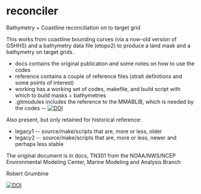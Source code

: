# reconciler
Bathymetry + Coastline reconciliation on to target grid

This works from coastline bounding curves (via a now-old version of GSHHS) and a bathymetry data file (etopo2) to produce a land mask and a bathymetry on target grids. 

* docs contains the original publication and some notes on how to use the codes
* reference contains a couple of reference files (strait definitions and some points of interest)
* working has a working set of codes, makefile, and build script with which to build masks + bathymetries
* .gitmodules includes the reference to the MMABLIB, which is needed by the codes -- [![DOI](https://zenodo.org/badge/DOI/10.5281/zenodo.7387835.svg)](https://doi.org/10.5281/zenodo.7387835)

Also present, but only retained for historical reference:
* legacy1 -- source/make/scripts that are, more or less, older
* legacy2 -- source/make/scripts that are, more or less, newer and perhaps less stable

The original document is in docs, TN301 from the NOAA/NWS/NCEP Environmental Modeling Center, Marine Modeling and Analysis Branch

Robert Grumbine


[![DOI](https://zenodo.org/badge/672566759.svg)](https://zenodo.org/badge/latestdoi/672566759)

